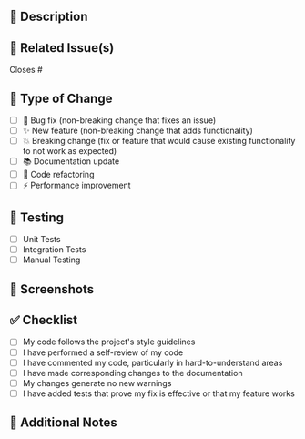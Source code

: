 ## 📝 Description
<!-- Provide a brief description of the changes in this PR -->

## 🔗 Related Issue(s)
<!-- Link any related issues using # followed by the issue number -->
Closes #

## 🔄 Type of Change
<!-- Mark the appropriate option with an "x" -->
- [ ] 🐛 Bug fix (non-breaking change that fixes an issue)
- [ ] ✨ New feature (non-breaking change that adds functionality)
- [ ] 💥 Breaking change (fix or feature that would cause existing functionality to not work as expected)
- [ ] 📚 Documentation update
- [ ] 🧹 Code refactoring
- [ ] ⚡ Performance improvement

## 🧪 Testing
<!-- Describe the tests you ran and their results -->
- [ ] Unit Tests
- [ ] Integration Tests
- [ ] Manual Testing

## 📸 Screenshots
<!-- If applicable, add screenshots to help explain your changes -->

## ✅ Checklist
<!-- Mark items with "x" when completed -->
- [ ] My code follows the project's style guidelines
- [ ] I have performed a self-review of my code
- [ ] I have commented my code, particularly in hard-to-understand areas
- [ ] I have made corresponding changes to the documentation
- [ ] My changes generate no new warnings
- [ ] I have added tests that prove my fix is effective or that my feature works

## 📌 Additional Notes
<!-- Any additional information that reviewers should know --> 